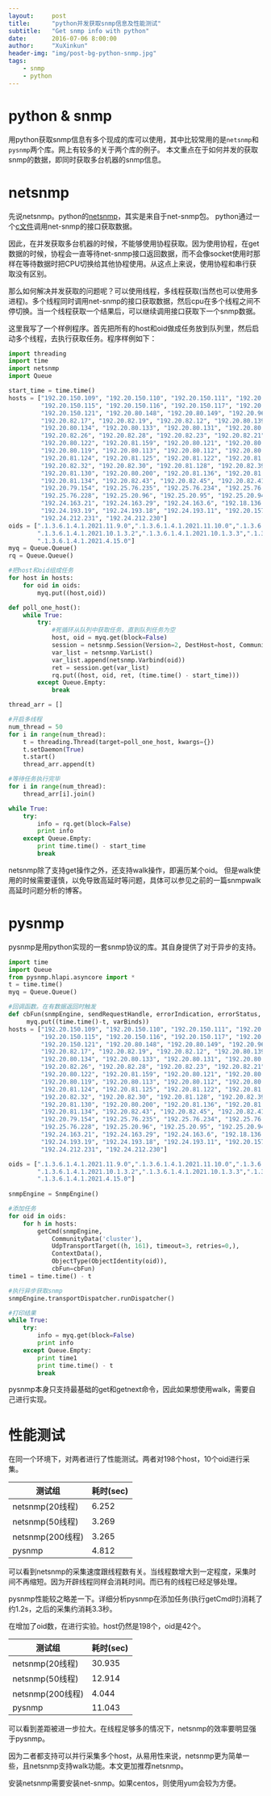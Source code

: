 ```yaml
---
layout:     post
title:      "python并发获取snmp信息及性能测试"
subtitle:   "Get snmp info with python"
date:       2016-07-06 8:00:00
author:     "XuXinkun"
header-img: "img/post-bg-python-snmp.jpg"
tags:
    - snmp
    - python
---
```


# python & snmp

用python获取snmp信息有多个现成的库可以使用，其中比较常用的是`netsnmp`和`pysnmp`两个库。网上有较多的关于两个库的例子。
本文重点在于如何并发的获取snmp的数据，即同时获取多台机器的snmp信息。

# netsnmp

先说netsnmp。python的[netsnmp](https://github.com/haad/net-snmp/tree/master/python)，其实是来自于net-snmp包。
python通过一个[c文件](https://github.com/haad/net-snmp/blob/master/python/netsnmp/client_intf.c)调用net-snmp的接口获取数据。

因此，在并发获取多台机器的时候，不能够使用协程获取。因为使用协程，在get数据的时候，协程会一直等待net-snmp接口返回数据，而不会像socket使用时那样在等待数据时把CPU切换给其他协程使用。从这点上来说，使用协程和串行获取没有区别。

那么如何解决并发获取的问题呢？可以使用线程，多线程获取(当然也可以使用多进程)。多个线程同时调用net-snmp的接口获取数据，然后cpu在多个线程之间不停切换。当一个线程获取一个结果后，可以继续调用接口获取下一个snmp数据。

这里我写了一个样例程序。首先把所有的host和oid做成任务放到队列里，然后启动多个线程，去执行获取任务。程序样例如下：

```python
import threading
import time
import netsnmp
import Queue

start_time = time.time()
hosts = ["192.20.150.109", "192.20.150.110", "192.20.150.111", "192.20.150.112", "192.20.150.113", "192.20.150.114",
         "192.20.150.115", "192.20.150.116", "192.20.150.117", "192.20.150.118", "192.20.150.119", "192.20.150.120",
         "192.20.150.121", "192.20.80.148", "192.20.80.149", "192.20.96.59", "192.20.82.14", "192.20.82.15",
         "192.20.82.17", "192.20.82.19", "192.20.82.12", "192.20.80.139", "192.20.80.137", "192.20.80.136",
         "192.20.80.134", "192.20.80.133", "192.20.80.131", "192.20.80.130", "192.20.81.141", "192.20.81.140",
         "192.20.82.26", "192.20.82.28", "192.20.82.23", "192.20.82.21", "192.20.80.128", "192.20.80.127",
         "192.20.80.122", "192.20.81.159", "192.20.80.121", "192.20.80.124", "192.20.81.151", "192.20.80.118",
         "192.20.80.119", "192.20.80.113", "192.20.80.112", "192.20.80.116", "192.20.80.115", "192.20.78.62",
         "192.20.81.124", "192.20.81.125", "192.20.81.122", "192.20.81.121", "192.20.82.33", "192.20.82.31",
         "192.20.82.32", "192.20.82.30", "192.20.81.128", "192.20.82.39", "192.20.82.37", "192.20.82.35",
         "192.20.81.130", "192.20.80.200", "192.20.81.136", "192.20.81.137", "192.20.81.131", "192.20.81.133",
         "192.20.81.134", "192.20.82.43", "192.20.82.45", "192.20.82.41", "192.20.79.152", "192.20.79.155",
         "192.20.79.154", "192.25.76.235", "192.25.76.234", "192.25.76.233", "192.25.76.232", "192.25.76.231",
         "192.25.76.228", "192.25.20.96", "192.25.20.95", "192.25.20.94", "192.25.20.93", "192.24.163.14",
         "192.24.163.21", "192.24.163.29", "192.24.163.6", "192.18.136.22", "192.18.136.23", "192.24.193.2",
         "192.24.193.19", "192.24.193.18", "192.24.193.11", "192.20.157.132", "192.20.157.133", "192.24.212.232",
         "192.24.212.231", "192.24.212.230"]
oids = [".1.3.6.1.4.1.2021.11.9.0",".1.3.6.1.4.1.2021.11.10.0",".1.3.6.1.4.1.2021.11.11.0",".1.3.6.1.4.1.2021.10.1.3.1",
        ".1.3.6.1.4.1.2021.10.1.3.2",".1.3.6.1.4.1.2021.10.1.3.3",".1.3.6.1.4.1.2021.4.6.0",".1.3.6.1.4.1.2021.4.14.0",
        ".1.3.6.1.4.1.2021.4.15.0"]
myq = Queue.Queue()
rq = Queue.Queue()

#把host和oid组成任务
for host in hosts:
    for oid in oids:
        myq.put((host,oid))

def poll_one_host():
    while True:
        try:
            #死循环从队列中获取任务，直到队列任务为空
            host, oid = myq.get(block=False)
            session = netsnmp.Session(Version=2, DestHost=host, Community="cluster",Timeout=3000000,Retries=0)
            var_list = netsnmp.VarList()
            var_list.append(netsnmp.Varbind(oid))
            ret = session.get(var_list)
            rq.put((host, oid, ret, (time.time() - start_time)))
        except Queue.Empty:
            break

thread_arr = []

#开启多线程
num_thread = 50
for i in range(num_thread):
    t = threading.Thread(target=poll_one_host, kwargs={})
    t.setDaemon(True)
    t.start()
    thread_arr.append(t)

#等待任务执行完毕
for i in range(num_thread):
    thread_arr[i].join()

while True:
    try:
        info = rq.get(block=False)
        print info
    except Queue.Empty:
        print time.time() - start_time
        break
```

netsnmp除了支持get操作之外，还支持walk操作，即遍历某个oid。
但是walk使用的时候需要谨慎，以免导致高延时等问题，具体可以参见之前的一篇snmpwalk高延时问题分析的博客。

# pysnmp

pysnmp是用python实现的一套snmp协议的库。其自身提供了对于异步的支持。


```python
import time
import Queue
from pysnmp.hlapi.asyncore import *
t = time.time()
myq = Queue.Queue()

#回调函数。在有数据返回时触发
def cbFun(snmpEngine, sendRequestHandle, errorIndication, errorStatus, errorIndex, varBinds, cbCtx):
     myq.put((time.time()-t, varBinds))
hosts = ["192.20.150.109", "192.20.150.110", "192.20.150.111", "192.20.150.112", "192.20.150.113", "192.20.150.114",
         "192.20.150.115", "192.20.150.116", "192.20.150.117", "192.20.150.118", "192.20.150.119", "192.20.150.120",
         "192.20.150.121", "192.20.80.148", "192.20.80.149", "192.20.96.59", "192.20.82.14", "192.20.82.15",
         "192.20.82.17", "192.20.82.19", "192.20.82.12", "192.20.80.139", "192.20.80.137", "192.20.80.136",
         "192.20.80.134", "192.20.80.133", "192.20.80.131", "192.20.80.130", "192.20.81.141", "192.20.81.140",
         "192.20.82.26", "192.20.82.28", "192.20.82.23", "192.20.82.21", "192.20.80.128", "192.20.80.127",
         "192.20.80.122", "192.20.81.159", "192.20.80.121", "192.20.80.124", "192.20.81.151", "192.20.80.118",
         "192.20.80.119", "192.20.80.113", "192.20.80.112", "192.20.80.116", "192.20.80.115", "192.20.78.62",
         "192.20.81.124", "192.20.81.125", "192.20.81.122", "192.20.81.121", "192.20.82.33", "192.20.82.31",
         "192.20.82.32", "192.20.82.30", "192.20.81.128", "192.20.82.39", "192.20.82.37", "192.20.82.35",
         "192.20.81.130", "192.20.80.200", "192.20.81.136", "192.20.81.137", "192.20.81.131", "192.20.81.133",
         "192.20.81.134", "192.20.82.43", "192.20.82.45", "192.20.82.41", "192.20.79.152", "192.20.79.155",
         "192.20.79.154", "192.25.76.235", "192.25.76.234", "192.25.76.233", "192.25.76.232", "192.25.76.231",
         "192.25.76.228", "192.25.20.96", "192.25.20.95", "192.25.20.94", "192.25.20.93", "192.24.163.14",
         "192.24.163.21", "192.24.163.29", "192.24.163.6", "192.18.136.22", "192.18.136.23", "192.24.193.2",
         "192.24.193.19", "192.24.193.18", "192.24.193.11", "192.20.157.132", "192.20.157.133", "192.24.212.232",
         "192.24.212.231", "192.24.212.230"]

oids = [".1.3.6.1.4.1.2021.11.9.0",".1.3.6.1.4.1.2021.11.10.0",".1.3.6.1.4.1.2021.11.11.0",".1.3.6.1.4.1.2021.10.1.3.1",
        ".1.3.6.1.4.1.2021.10.1.3.2",".1.3.6.1.4.1.2021.10.1.3.3",".1.3.6.1.4.1.2021.4.6.0",".1.3.6.1.4.1.2021.4.14.0",
        ".1.3.6.1.4.1.2021.4.15.0"]
        
snmpEngine = SnmpEngine()

#添加任务
for oid in oids:
    for h in hosts:
        getCmd(snmpEngine,
            CommunityData('cluster'),
            UdpTransportTarget((h, 161), timeout=3, retries=0,),
            ContextData(),
            ObjectType(ObjectIdentity(oid)),
            cbFun=cbFun)
time1 = time.time() - t

#执行异步获取snmp
snmpEngine.transportDispatcher.runDispatcher()

#打印结果
while True:
    try:
        info = myq.get(block=False)
        print info
    except Queue.Empty:
        print time1
        print time.time() - t
        break
```

pysnmp本身只支持最基础的get和getnext命令，因此如果想使用walk，需要自己进行实现。

# 性能测试

在同一个环境下，对两者进行了性能测试。两者对198个host，10个oid进行采集。

| 测试组            | 耗时(sec) |
| -------------- | ------- |
| netsnmp(20线程)  | 6.252   |
| netsnmp(50线程)  | 3.269   |
| netsnmp(200线程) | 3.265   |
| pysnmp         | 4.812   |

可以看到netsnmp的采集速度跟线程数有关。当线程数增大到一定程度，采集时间不再缩短。因为开辟线程同样会消耗时间。而已有的线程已经足够处理。

pysnmp性能较之略差一下。详细分析pysnmp在添加任务(执行getCmd时)消耗了约1.2s，之后的采集约消耗3.3秒。

在增加了oid数，在进行实验。host仍然是198个，oid是42个。

| 测试组            | 耗时(sec) |
| -------------- | ------- |
| netsnmp(20线程)  | 30.935  |
| netsnmp(50线程)  | 12.914  |
| netsnmp(200线程) | 4.044   |
| pysnmp         | 11.043  |

可以看到差距被进一步拉大。在线程足够多的情况下，netsnmp的效率要明显强于pysnmp。

因为二者都支持可以并行采集多个host，从易用性来说，netsnmp更为简单一些，且netsnmp支持walk功能。本文更加推荐netsnmp。

安装netsnmp需要安装net-snmp。如果centos，则使用yum会较为方便。


